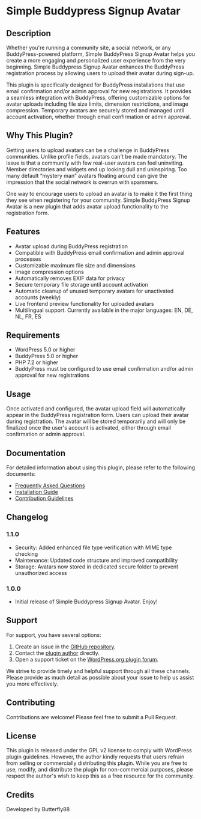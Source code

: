 # Simple Buddypress Signup Avatar

## Description
Whether you're running a community site, a social network, or any BuddyPress-powered platform, Simple BuddyPress Signup Avatar helps you create a more engaging and personalized user experience from the very beginning. Simple Buddypress Signup Avatar enhances the BuddyPress registration process by allowing users to upload their avatar during sign-up.

This plugin is specifically designed for BuddyPress installations that use email confirmation and/or admin approval for new registrations. It provides a seamless integration with BuddyPress, offering customizable options for avatar uploads including file size limits, dimension restrictions, and image compression. Temporary avatars are securely stored and managed until account activation, whether through email confirmation or admin approval.

## Why This Plugin?
Getting users to upload avatars can be a challenge in BuddyPress communities. Unlike profile fields, avatars can't be made mandatory. The issue is that a community with few real-user avatars can feel uninviting. Member directories and widgets end up looking dull and uninspiring. Too many default “mystery man” avatars floating around can give the impression that the social network is overrun with spammers.

One way to encourage users to upload an avatar is to make it the first thing they see when registering for your community. Simple BuddyPress Signup Avatar is a new plugin that adds avatar upload functionality to the registration form.

## Features
- Avatar upload during BuddyPress registration
- Compatible with BuddyPress email confirmation and admin approval processes
- Customizable maximum file size and dimensions
- Image compression options
- Automatically removes EXIF data for privacy
- Secure temporary file storage until account activation
- Automatic cleanup of unused temporary avatars for unactivated accounts (weekly)
- Live frontend preview functionality for uploaded avatars
- Multilingual support. Currently available in the major languages: EN, DE, NL, FR, ES

## Requirements
- WordPress 5.0 or higher
- BuddyPress 5.0 or higher
- PHP 7.2 or higher
- BuddyPress must be configured to use email confirmation and/or admin approval for new registrations

## Usage
Once activated and configured, the avatar upload field will automatically appear in the BuddyPress registration form. Users can upload their avatar during registration. The avatar will be stored temporarily and will only be finalized once the user's account is activated, either through email confirmation or admin approval.

## Documentation

For detailed information about using this plugin, please refer to the following documents:

- [Frequently Asked Questions](FAQ.md)
- [Installation Guide](INSTALL.md)
- [Contribution Guidelines](CONTRIBUTING.md)

## Changelog
### 1.1.0
- Security: Added enhanced file type verification with MIME type checking
- Maintenance: Updated code structure and improved compatibility
- Storage: Avatars now stored in dedicated secure folder to prevent unauthorized access

### 1.0.0
- Initial release of Simple Buddypress Signup Avatar. Enjoy!

## Support

For support, you have several options:

1. Create an issue in the [GitHub repository](https://github.com/flowerz88/simple-bp-signup-avatar).
2. Contact the [plugin author](https://github.com/flowerz88) directly.
3. Open a support ticket on the [WordPress.org plugin forum](https://wordpress.org/support/plugin/simple-buddypress-signup-avatar/).

We strive to provide timely and helpful support through all these channels. Please provide as much detail as possible about your issue to help us assist you more effectively.


## Contributing
Contributions are welcome! Please feel free to submit a Pull Request.

## License
This plugin is released under the GPL v2 license to comply with WordPress plugin guidelines. However, the author kindly requests that users refrain from selling or commercially distributing this plugin. While you are free to use, modify, and distribute the plugin for non-commercial purposes, please respect the author's wish to keep this as a free resource for the community.

## Credits
Developed by Butterfly88
